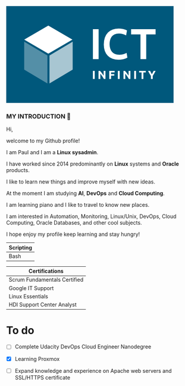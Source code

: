 <picture>
 <source media="(prefers-color-scheme: dark)" srcset="https://github.com/sysadmin91/sysadmin91/blob/main/img_dark.png">
 <source media="(prefers-color-scheme: light)" srcset="https://github.com/sysadmin91/sysadmin91/blob/main/img_light.png">
 <img alt="YOUR-ALT-TEXT" src="https://github.com/sysadmin91/sysadmin91/blob/main/img_light.png">
</picture>


### MY INTRODUCTION 👋

Hi,

welcome to my Github profile!

I am Paul and I am a **Linux sysadmin**. 

I have worked since 2014 predominantly on **Linux** systems and **Oracle** products.


I like to learn new things and improve myself with new ideas.

At the moment I am studying **AI**, **DevOps** and **Cloud Computing**.


I am learning piano and I like to travel to know new places.


I am interested in Automation, Monitoring, Linux/Unix, DevOps, Cloud Computing, Oracle Databases, and other cool subjects.


I hope enjoy my profile keep learning and stay hungry!


| Scripting  | 
-------------|
Bash     |


| Certifications                  |
----------------------------------|
Scrum Fundamentals Certified      |
Google IT Support                 |
Linux Essentials                  |  
HDI Support Center Analyst        |


# To do
- [ ] Complete Udacity DevOps Cloud Engineer Nanodegree
- [X] Learning Proxmox
- [ ] Expand knowledge and experience on Apache web servers and SSL/HTTPS certificate

